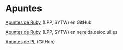 # Apuntes

[Apuntes de Ruby](http://crguezl.github.io/apuntes-ruby/) (LPP, SYTW) en GitHub

[Apuntes de Ruby](http://nereida.deioc.ull.es/~lpp/perlexamples/) (LPP, SYTW) en nereida.deioc.ull.es

[Apuntes de PL](http://crguezl.github.io/pl-html/javascriptexamples.html) (GitHub)

